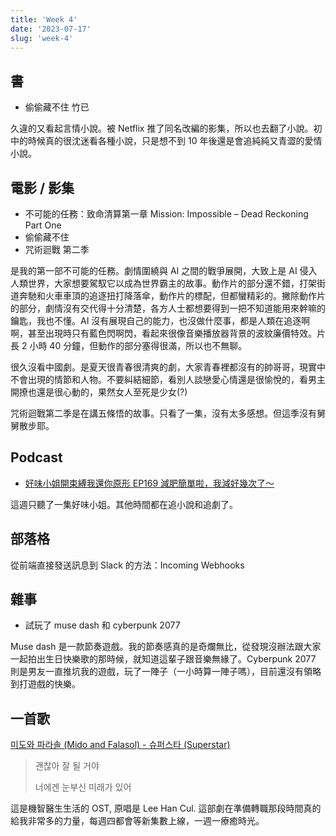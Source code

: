 ```yaml
---
title: 'Week 4'
date: '2023-07-17'
slug: 'week-4'
---
```


## 書

- 偷偷藏不住 竹已

久違的又看起言情小說。被 Netflix 推了同名改編的影集，所以也去翻了小說。初中的時候真的很沈迷看各種小說，只是想不到 10 年後還是會追純純又青澀的愛情小說。

## 電影 / 影集

- 不可能的任務：致命清算第一章 Mission: Impossible – Dead Reckoning Part One
- 偷偷藏不住
- 咒術迴戰 第二季

是我的第一部不可能的任務。劇情圍繞與 AI 之間的戰爭展開，大致上是 AI 侵入人類世界，大家想要駕馭它以成為世界霸主的故事。動作片的部分還不錯，打架街道奔馳和火車車頂的追逐扭打降落傘，動作片的標配，但都蠻精彩的。撇除動作片的部分，劇情沒有交代得十分清楚，各方人士都想要得到一把不知道能用來幹嘛的鑰匙，我也不懂。AI 沒有展現自己的能力，也沒做什麼事，都是人類在追逐啊啊，甚至出現時只有藍色閃啊閃，看起來很像音樂播放器背景的波紋廉價特效。片長 2 小時 40 分鐘，但動作的部分塞得很滿，所以也不無聊。

很久沒看中國劇。是夏天很青春很清爽的劇，大家青春裡都沒有的帥哥哥，現實中不會出現的情節和人物。不要糾結細節，看別人談戀愛心情還是很愉悅的，看男主開撩也還是很心動的，果然女人至死是少女(?)

咒術迴戰第二季是在講五條悟的故事。只看了一集，沒有太多感想。但這季沒有舅舅散步耶。

## Podcast

- [好味小姐開束縛我還你原形 EP169 減肥簡單啦，我減好幾次了～](https://open.spotify.com/episode/0SbGbk7O8rexXs7cddd0po?si=6fedd9a5028a4ee3&nd=1)

這週只聽了一集好味小姐。其他時間都在追小說和追劇了。

## 部落格

從前端直接發送訊息到 Slack 的方法：Incoming Webhooks

## 雜事

- 試玩了 muse dash 和 cyberpunk 2077

Muse dash 是一款節奏遊戲。我的節奏感真的是奇爛無比，從發現沒辦法跟大家一起拍出生日快樂歌的那時候，就知道這輩子跟音樂無緣了。Cyberpunk 2077 則是男友一直推坑我的遊戲，玩了一陣子（一小時算一陣子嗎），目前還沒有領略到打遊戲的快樂。

## 一首歌

[미도와 파라솔 (Mido and Falasol) - 슈퍼스타 (Superstar)](https://www.youtube.com/watch?v=URRimPZBHf8)

> 괜찮아 잘 될 거야
>
> 너에겐 눈부신 미래가 있어

這是機智醫生生活的 OST, 原唱是 Lee Han Cul. 這部劇在準備轉職那段時間真的給我非常多的力量，每週四都會等新集數上線，一週一療癒時光。
